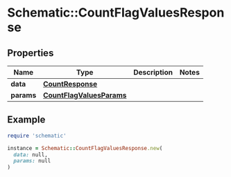# Schematic::CountFlagValuesResponse

## Properties

| Name | Type | Description | Notes |
| ---- | ---- | ----------- | ----- |
| **data** | [**CountResponse**](CountResponse.md) |  |  |
| **params** | [**CountFlagValuesParams**](CountFlagValuesParams.md) |  |  |

## Example

```ruby
require 'schematic'

instance = Schematic::CountFlagValuesResponse.new(
  data: null,
  params: null
)
```

